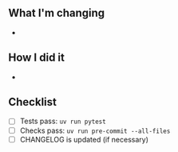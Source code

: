 <!-- pyml disable-next-line first-line-heading -->
## What I'm changing

- <!-- a list of changes, including any issues this might close or reference -->

## How I did it

- <!-- more detail on decisions and choices -->

## Checklist

- [ ] Tests pass: `uv run pytest`
- [ ] Checks pass: `uv run pre-commit --all-files`
- [ ] CHANGELOG is updated (if necessary)
